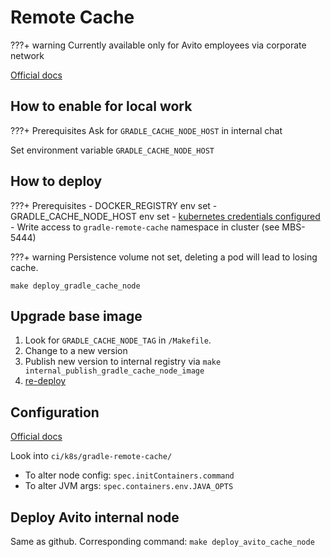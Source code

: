 # Remote Cache

???+ warning 
    Currently available only for Avito employees via corporate network

[Official docs](https://docs.gradle.com/build-cache-node)

## How to enable for local work

???+ Prerequisites 
    Ask for `GRADLE_CACHE_NODE_HOST` in internal chat
    
Set environment variable `GRADLE_CACHE_NODE_HOST`

## How to deploy

???+ Prerequisites
    - DOCKER_REGISTRY env set
    - GRADLE_CACHE_NODE_HOST env set
    - [kubernetes credentials configured](http://links.k.avito.ru/kubectl)
    - Write access to `gradle-remote-cache` namespace in cluster (see MBS-5444)

???+ warning
    Persistence volume not set, deleting a pod will lead to losing cache.

`make deploy_gradle_cache_node`

## Upgrade base image

1. Look for `GRADLE_CACHE_NODE_TAG` in `/Makefile`. 
1. Change to a new version
1. Publish new version to internal registry via `make internal_publish_gradle_cache_node_image`  
1. [re-deploy](#how-to-deploy) 

## Configuration

[Official docs](https://docs.gradle.com/build-cache-node/#editing_the_file)

Look into `ci/k8s/gradle-remote-cache/`

- To alter node config: `spec.initContainers.command`
- To alter JVM args: `spec.containers.env.JAVA_OPTS`

## Deploy Avito internal node

Same as github. Corresponding command: `make deploy_avito_cache_node`
